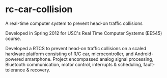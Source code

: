 rc-car-collision
================

A real-time computer system to prevent head-on traffic collisions

Developed in Spring 2012 for USC's Real Time Computer Systems (EE545) course.

Developed a RTCS to prevent head-on traffic collisions on a scaled hardware platform consisting of R/C car, microcontroller, and Android-powered smartphone. Project encompassed analog signal processing, Bluetooth communication, motor control, interrupts & scheduling, fault-tolerance & recovery.
